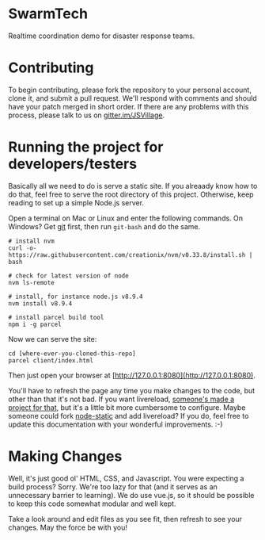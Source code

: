 # SwarmTech

Realtime coordination demo for disaster response teams.

# Contributing

To begin contributing, please fork the repository to your personal account, clone it, and submit a pull request.  We'll respond with comments and should have your patch merged in short order.  If there are any problems with this process, please talk to us on [gitter.im/JSVillage](https://gitter.im/JSVillage).

# Running the project for developers/testers

Basically all we need to do is serve a static site.  If you alreaady know how to do that, feel free to serve the root directory of this project.  Otherwise, keep reading to set up a simple Node.js server.

Open a terminal on Mac or Linux and enter the following commands.  On Windows?  Get [git](https://git-scm.com/downloads) first, then run `git-bash` and do the same.

```
# install nvm
curl -o- https://raw.githubusercontent.com/creationix/nvm/v0.33.8/install.sh | bash

# check for latest version of node
nvm ls-remote

# install, for instance node.js v8.9.4
nvm install v8.9.4

# install parcel build tool
npm i -g parcel
```

Now we can serve the site:

```
cd [where-ever-you-cloned-this-repo]
parcel client/index.html
```

Then just open your browser at [http://127.0.0.1:8080](http://127.0.0.1:8080).

You'll have to refresh the page any time you make changes to the code, but other than that it's not bad.  If you want livereload, [someone's made a project for that](https://github.com/farf/static-livereload), but it's a little bit more cumbersome to configure.  Maybe someone could fork [node-static](https://github.com/cloudhead/node-static) and add livereload?  If you do, feel free to update this documentation with your wonderful improvements.  :-)

# Making Changes

Well, it's just good ol' HTML, CSS, and Javascript.  You were expecting a build process?  Sorry.  We're too lazy for that (and it serves as an unnecessary barrier to learning).  We do use vue.js, so it should be possible to keep this code somewhat modular and well kept.

Take a look around and edit files as you see fit, then refresh to see your changes.  May the force be with you!
